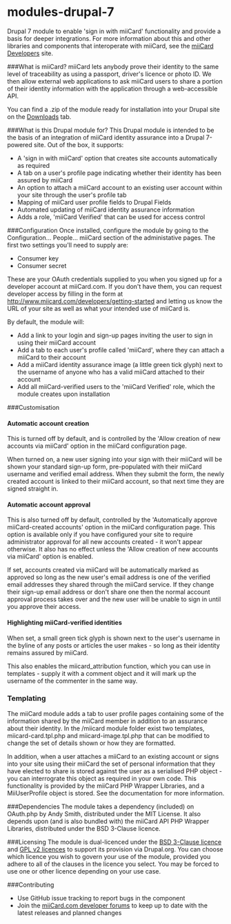 modules-drupal-7
================

Drupal 7 module to enable 'sign in with miiCard' functionality and provide a basis for deeper integrations. For more information about this and other libraries and components that interoperate with miiCard, see the [miiCard Developers](http://www.miicard.com/developers) site.

###What is miiCard?
miiCard lets anybody prove their identity to the same level of traceability as using a passport, driver's licence or photo ID. We then allow external web applications to ask miiCard users to share a portion of their identity information with the application through a web-accessible API.

You can find a .zip of the module ready for installation into your Drupal site on the [Downloads](https://github.com/miiCard/modules-drupal-7/downloads) tab.

###What is this Drupal module for?
This Drupal module is intended to be the basis of an integration of miiCard identity assurance into a Drupal 7-powered site. Out of the box, it supports:

* A 'sign in with miiCard' option that creates site accounts automatically as required
* A tab on a user's profile page indicating whether their identity has been assured by miiCard
* An option to attach a miiCard account to an existing user account within your site through the user's profile tab
* Mapping of miiCard user profile fields to Drupal Fields
* Automated updating of miiCard identity assurance information
* Adds a role, 'miiCard Verified' that can be used for access control

###Configuration
Once installed, configure the module by going to the Configuration... People... miiCard section of the administative pages. The first two settings you'll need to supply are:

* Consumer key
* Consumer secret

These are your OAuth credentials supplied to you when you signed up for a developer account at miiCard.com. If you don't have them, you can request developer access by filling in the form at http://www.miicard.com/developers/getting-started and letting us know the URL of your site as well as what your intended use of miiCard is.

By default, the module will:

* Add a link to your login and sign-up pages inviting the user to sign in using their miiCard account
* Add a tab to each user's profile called 'miiCard', where they can attach a miiCard to their account
* Add a miiCard identity assurance image (a little green tick glyph) next to the username of anyone who has a valid miiCard attached to their account
* Add all miiCard-verified users to the 'miiCard Verified' role, which the module creates upon installation

###Customisation

#### Automatic account creation
This is turned off by default, and is controlled by the 'Allow creation of new accounts via miiCard' option in the miiCard configuration page.

When turned on, a new user signing into your sign with their miiCard will be shown your standard sign-up form, pre-populated with their miiCard username and verified email address. When they submit the form, the newly created account is linked to their miiCard account, so that next time they are signed straight in.

#### Automatic account approval
This is also turned off by default, controlled by the 'Automatically approve miiCard-created accounts' option in the miiCard configuration page. This option is available only if you have configured your site to require administrator approval for all new accounts created - it won't appear otherwise. It also has no effect unless the 'Allow creation of new accounts via miiCard' option is enabled.

If set, accounts created via miiCard will be automatically marked as approved so long as the new user's email address is one of the verified email addresses they shared through the miiCard service. If they change their sign-up email address or don't share one then the normal account approval process takes over and the new user will be unable to sign in until you approve their access.

#### Highlighting miiCard-verified identities
When set, a small green tick glyph is shown next to the user's username in the byline of any posts or articles the user makes - so long as their identity remains assured by miiCard.

This also enables the miicard_attribution function, which you can use in templates - supply it with a comment object and it will mark up the username of the commenter in the same way.

### Templating
The miiCard module adds a tab to user profile pages containing some of the information shared by the miiCard member in addition to an assurance about their identity. In the /miicard module folder exist two templates, miicard-card.tpl.php and miicard-image.tpl.php that can be modified to change the set of details shown or how they are formatted.

In addition, when a user attaches a miiCard to an existing account or signs into your site using their miiCard the set of personal information that they have elected to share is stored against the user as a serialised PHP object - you can interrograte this object as required in your own code. This functionality is provided by the miiCard PHP Wrapper Libraries, and a MiiUserProfile object is stored. See the documentation for more information.

###Dependencies
The module takes a dependency (included) on OAuth.php by Andy Smith, distributed under the MIT License. It also depends upon (and is also bundled with) the miiCard API PHP Wrapper Libraries, distributed under the BSD 3-Clause licence.

###Licensing
The module is dual-licenced under the [BSD 3-Clause licence](http://opensource.org/licenses/BSD-3-Clause) and [GPL v2 licences](http://opensource.org/licenses/gpl-2.0.php) to support its provision via Drupal.org. You can choose which licence you wish to govern your use of the module, provided you adhere to all of the clauses in the licence you select. You may be forced to use one or other licence depending on your use case.

###Contributing
* Use GitHub issue tracking to report bugs in the component
* Join the [miiCard.com developer forums](http://devforum.miicard.com) to keep up to date with the latest releases and planned changes